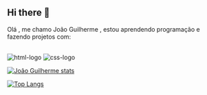 ## Hi there 👋

Olá , me chamo João Guilherme , estou aprendendo programação e fazendo projetos com:
<br>
<br>

<img src="https://img.shields.io/badge/HTML5-E34F26?style=for-the-badge&logo=html5&logoColor=white" alt="html-logo">

<img src="https://img.shields.io/badge/CSS3-1572B6?style=for-the-badge&logo=css3&logoColor=white" alt="css-logo">

[![João Guilherme stats](https://github-readme-stats.vercel.app/api?username=Joao987-del)](https://github.com/anuraghazra/github-readme-stats)

[![Top Langs](https://github-readme-stats.vercel.app/api/top-langs/?username=Joao987-del)](https://github.com/anuraghazra/github-readme-stats)

